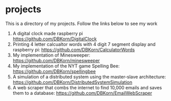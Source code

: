 # projects
This is a directory of my projects. Follow the links below to see my work
1) A digital clock made raspberry pi https://github.com/DBKorn/DigitalClock
2) Printing 4 letter calcualtor words with 4 digit 7 segment display and raspberry pi: https://github.com/DBKorn/CalculatorWords
3) My implementation of Minesweeper: https://github.com/DBKorn/minesweeper
4) My implementation of the NYT game Spelling Bee: https://github.com/DBKorn/spellingbee
5) A simulation of a distributed system using the master-slave architecture: https://github.com/DBKorn/DistributedSystemSimulation
6) A web scraper that combs the internet to find 10,000 emails and saves them to a database: https://github.com/DBKorn/EmailWebScraper

